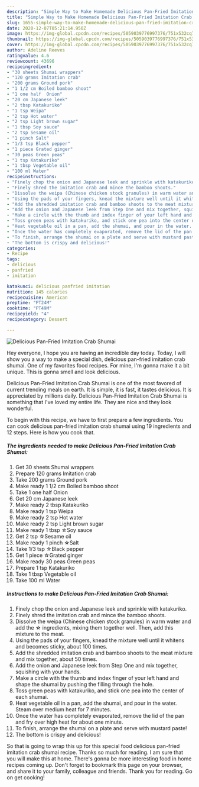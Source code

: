 ```yaml
---
description: "Simple Way to Make Homemade Delicious Pan-Fried Imitation Crab Shumai"
title: "Simple Way to Make Homemade Delicious Pan-Fried Imitation Crab Shumai"
slug: 1655-simple-way-to-make-homemade-delicious-pan-fried-imitation-crab-shumai
date: 2020-12-07T05:21:14.950Z
image: https://img-global.cpcdn.com/recipes/5059039776997376/751x532cq70/delicious-pan-fried-imitation-crab-shumai-recipe-main-photo.jpg
thumbnail: https://img-global.cpcdn.com/recipes/5059039776997376/751x532cq70/delicious-pan-fried-imitation-crab-shumai-recipe-main-photo.jpg
cover: https://img-global.cpcdn.com/recipes/5059039776997376/751x532cq70/delicious-pan-fried-imitation-crab-shumai-recipe-main-photo.jpg
author: Adeline Reeves
ratingvalue: 4.6
reviewcount: 43696
recipeingredient:
- "30 sheets Shumai wrappers"
- "120 grams Imitation crab"
- "200 grams Ground pork"
- "1 1/2 cm Boiled bamboo shoot"
- "1 one half  Onion"
- "20 cm Japanese leek"
- "2 tbsp Katakuriko"
- "1 tsp Weipa"
- "2 tsp Hot water"
- "2 tsp Light brown sugar"
- "1 tbsp Soy sauce"
- "2 tsp Sesame oil"
- "1 pinch Salt"
- "1/3 tsp Black pepper"
- "1 piece Grated ginger"
- "30 peas Green peas"
- "1 tsp Katakuriko"
- "1 tbsp Vegetable oil"
- "100 ml Water"
recipeinstructions:
- "Finely chop the onion and Japanese leek and sprinkle with katakuriko."
- "Finely shred the imitation crab and mince the bamboo shoots."
- "Dissolve the weipa (Chinese chicken stock granules) in warm water and add the ☆ ingredients, mixing them together well. Then, add this mixture to the meat."
- "Using the pads of your fingers, knead the mixture well until it whitens and becomes sticky, about 100 times."
- "Add the shredded imitation crab and bamboo shoots to the meat mixture and mix together, about 50 times."
- "Add the onion and Japanese leek from Step One and mix together, squishing with your hands."
- "Make a circle with the thumb and index finger of your left hand and shape the shumai by pushing the filling through the hole."
- "Toss green peas with katakuriko, and stick one pea into the center of each shumai."
- "Heat vegetable oil in a pan, add the shumai, and pour in the water. Steam over medium heat for 7 minutes."
- "Once the water has completely evaporated, remove the lid of the pan and fry over high heat for about one minute."
- "To finish, arrange the shumai on a plate and serve with mustard paste!"
- "The bottom is crispy and delicious!"
categories:
- Recipe
tags:
- delicious
- panfried
- imitation

katakunci: delicious panfried imitation 
nutrition: 145 calories
recipecuisine: American
preptime: "PT24M"
cooktime: "PT49M"
recipeyield: "4"
recipecategory: Dessert

---
```



![Delicious Pan-Fried Imitation Crab Shumai](https://img-global.cpcdn.com/recipes/5059039776997376/751x532cq70/delicious-pan-fried-imitation-crab-shumai-recipe-main-photo.jpg)

Hey everyone, I hope you are having an incredible day today. Today, I will show you a way to make a special dish, delicious pan-fried imitation crab shumai. One of my favorites food recipes. For mine, I'm gonna make it a bit unique. This is gonna smell and look delicious.

Delicious Pan-Fried Imitation Crab Shumai is one of the most favored of current trending meals on earth. It is simple, it is fast, it tastes delicious. It is appreciated by millions daily. Delicious Pan-Fried Imitation Crab Shumai is something that I've loved my entire life. They are nice and they look wonderful.




To begin with this recipe, we have to first prepare a few ingredients. You can cook delicious pan-fried imitation crab shumai using 19 ingredients and 12 steps. Here is how you cook that.

<!--inarticleads1-->

##### The ingredients needed to make Delicious Pan-Fried Imitation Crab Shumai:

1. Get 30 sheets Shumai wrappers
1. Prepare 120 grams Imitation crab
1. Take 200 grams Ground pork
1. Make ready 1 1/2 cm Boiled bamboo shoot
1. Take 1 one half  Onion
1. Get 20 cm Japanese leek
1. Make ready 2 tbsp Katakuriko
1. Make ready 1 tsp Weipa
1. Make ready 2 tsp Hot water
1. Make ready 2 tsp Light brown sugar
1. Make ready 1 tbsp ☆Soy sauce
1. Get 2 tsp ☆Sesame oil
1. Make ready 1 pinch ☆Salt
1. Take 1/3 tsp ☆Black pepper
1. Get 1 piece ☆Grated ginger
1. Make ready 30 peas Green peas
1. Prepare 1 tsp Katakuriko
1. Take 1 tbsp Vegetable oil
1. Take 100 ml Water




<!--inarticleads2-->

##### Instructions to make Delicious Pan-Fried Imitation Crab Shumai:

1. Finely chop the onion and Japanese leek and sprinkle with katakuriko.
1. Finely shred the imitation crab and mince the bamboo shoots.
1. Dissolve the weipa (Chinese chicken stock granules) in warm water and add the ☆ ingredients, mixing them together well. Then, add this mixture to the meat.
1. Using the pads of your fingers, knead the mixture well until it whitens and becomes sticky, about 100 times.
1. Add the shredded imitation crab and bamboo shoots to the meat mixture and mix together, about 50 times.
1. Add the onion and Japanese leek from Step One and mix together, squishing with your hands.
1. Make a circle with the thumb and index finger of your left hand and shape the shumai by pushing the filling through the hole.
1. Toss green peas with katakuriko, and stick one pea into the center of each shumai.
1. Heat vegetable oil in a pan, add the shumai, and pour in the water. Steam over medium heat for 7 minutes.
1. Once the water has completely evaporated, remove the lid of the pan and fry over high heat for about one minute.
1. To finish, arrange the shumai on a plate and serve with mustard paste!
1. The bottom is crispy and delicious!




So that is going to wrap this up for this special food delicious pan-fried imitation crab shumai recipe. Thanks so much for reading. I am sure that you will make this at home. There's gonna be more interesting food in home recipes coming up. Don't forget to bookmark this page on your browser, and share it to your family, colleague and friends. Thank you for reading. Go on get cooking!
